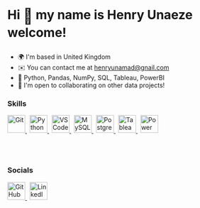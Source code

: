 # <p>Hi <span style="font-size: 1.2em; vertical-align: middle;">👋</span> my name is Henry Unaeze welcome!</p>
- 🌍 I'm based in United Kingdom   
- ✉️ You can contact me at [henryunamad@gnail.com](henryunamad@gmail.com)  
- 🧠 Python, Pandas, NumPy, SQL, Tableau, PowerBI  
- 🤝 I'm open to collaborating on other data projects!

### Skills

<a href="#" target="_blank" style="margin-right: 6px;">
  <img src="https://img.shields.io/badge/-Git-F05032?style=for-the-badge&logo=git&logoColor=white" alt="Git" height="40"/>
</a>
<a href="#" target="_blank" style="margin-right: 6px;">
  <img src="https://img.shields.io/badge/-Python-3670A0?style=for-the-badge&logo=python&logoColor=ffdd54" alt="Python" height="40"/>
</a>
<a href="#" target="_blank" style="margin-right: 6px;">
  <img src="https://img.shields.io/badge/-VS%20Code-0078d7?style=for-the-badge&logo=visual-studio-code&logoColor=white" alt="VS Code" height="40"/>
</a>
<a href="#" target="_blank" style="margin-right: 6px;">
  <img src="https://img.shields.io/badge/-MySQL-4479A1?style=for-the-badge&logo=mysql&logoColor=white" alt="MySQL" height="40"/>
</a>
<a href="#" target="_blank" style="margin-right: 6px;">
  <img src="https://img.shields.io/badge/-PostgreSQL-4169E1?style=for-the-badge&logo=postgresql&logoColor=white" alt="PostgreSQL" height="40"/>
</a>
<a href="#" target="_blank" style="margin-right: 6px;">
  <img src="https://img.shields.io/badge/-Tableau-E97627?style=for-the-badge&logo=tableau&logoColor=white" alt="Tableau" height="40"/>
</a>
<a href="#" target="_blank" style="margin-right: 6px;">
  <img src="https://img.shields.io/badge/-Power_BI-F2C811?style=for-the-badge&logo=microsoft-power-bi&logoColor=black" alt="Power BI" height="40"/>
</a>

<br><br>


### Socials 
<a href="https://github.com/andrewhryn" target="_blank" style="margin-right: 6px;">
  <img src="https://img.shields.io/badge/-GitHub-181717?style=for-the-badge&logo=github&logoColor=white" alt="GitHub" height="40"/>
</a>
<a href="https://linkedin.com/in/andrewhryn" target="_blank" style="margin-right: 6px;">
  <img src="https://img.shields.io/badge/-LinkedIn-0A66C2?style=for-the-badge&logo=linkedin&logoColor=white" alt="LinkedIn" height="40"/>
</a>
